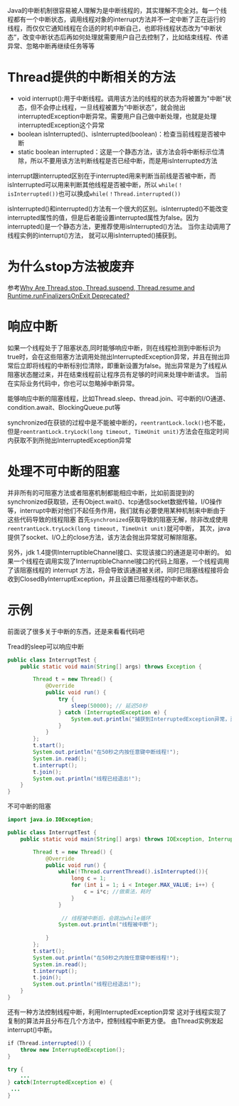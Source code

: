 Java的中断机制很容易被人理解为是中断线程的，其实理解不完全对。每一个线程都有一个中断状态，调用线程对象的interrupt方法并不一定中断了正在运行的线程，而仅仅它通知线程在合适的时机中断自己，也即将线程状态改为“中断状态”，改变中断状态后再如何处理就需要用户自己去控制了，比如结束线程、传递异常、忽略中断再继续任务等等


# Thread提供的中断相关的方法
* void interrupt():用于中断线程。调用该方法的线程的状态为将被置为"中断"状态，但不会停止线程，一旦线程被置为“中断状态”，就会抛出interruptedException中断异常。需要用户自己做中断处理，也就是处理interruptedException这个异常
* boolean isInterrupted()、isInterrupted(boolean)：检查当前线程是否被中断
* static boolean interrupted：这是一个静态方法，该方法会将中断标示位清除，所以不要用该方法判断线程是否已经中断，而是用isInterrupted方法

interrupt跟interrupted区别在于interrupted用来判断当前线是否被中断，而isInterrupted可以用来判断其他线程是否被中断，所以
`while(！isInterrupted())`也可以换成`while(！Thread.interrupted())`

isInterrupted()和interrupted()方法有一个很大的区别。isInterrupted()不能改变interrupted属性的值，但是后者能设置interrupted属性为false。因为interrupted()是一个静态方法，更推荐使用isInterrupted()方法。
当你主动调用了线程实例的interrupt()方法， 就可以用isInterrupted()捕获到。

# 为什么stop方法被废弃
参考[Why Are Thread.stop, Thread.suspend, Thread.resume and Runtime.runFinalizersOnExit Deprecated?](http://docs.oracle.com/javase/1.5.0/docs/guide/misc/threadPrimitiveDeprecation.html)


# 响应中断
如果一个线程处于了阻塞状态,同时能够响应中断，则在线程检测到中断标识为true时，会在这些阻塞方法调用处抛出InterruptedException异常，并且在抛出异常后立即将线程的中断标别位清除，即重新设置为false。抛出异常是为了线程从阻塞状态醒过来，并在结束线程前让程序员有足够的时间来处理中断请求。
当前在实际业务代码中，你也可以忽略掉中断异常。

能够响应中断的阻塞线程，比如Thread.sleep、thread.join、可中断的I/O通道、condition.await、BlockingQueue.put等

synchronized在获锁的过程中是不能被中断的，`reentrantLock.lock()`也不能，但是`reentrantLock.tryLock(long timeout, TimeUnit unit)`方法会在指定时间内获取不到所抛出InterruptedException异常

# 处理不可中断的阻塞
并非所有的可阻塞方法或者阻塞机制都能相应中断，比如前面提到的synchronized获取锁，还有Object.wait()、tcp通信socket数据传输，I/O操作等，interrupt中断对他们不起任务作用，我们就有必要使用某种机制来中断由于这些代码导致的线程阻塞
首先`synchronized`获取导致的阻塞无解，除非改成使用`reentrantLock.tryLock(long timeout, TimeUnit unit)`就可中断，
其次，java提供了socket、I/O上的close方法，该方法会抛出异常就可解除阻塞。

另外，jdk 1.4提供InterruptibleChannel接口、实现该接口的通道是可中断的。
如果一个线程在调用实现了InterruptibleChannel接口的代码上阻塞，一个线程调用了该阻塞线程的 interrupt 方法，将会导致该通道被关闭，同时已阻塞线程接将会收到ClosedByInterruptException，并且设置已阻塞线程的中断状态。


# 示例
前面说了很多关于中断的东西，还是来看看代码吧

Tread的sleep可以响应中断
```java
public class InterruptTest {
	public static void main(String[] args) throws Exception {

		Thread t = new Thread() {
			@Override
			public void run() {
				try {
					sleep(50000); // 延迟50秒
				} catch (InterruptedException e) {
					System.out.println("捕获到InterruptedException异常，异常信息：" + e.getMessage());
				}
			}
		};
		t.start();
		System.out.println("在50秒之内按任意键中断线程!");
		System.in.read();
		t.interrupt();
		t.join();
		System.out.println("线程已经退出!");
	}
}
```
不可中断的阻塞
```java
import java.io.IOException;

public class InterruptTest {
	public static void main(String[] args) throws IOException, InterruptedException {

		Thread t = new Thread() {
			@Override
			public void run() {
				while(!Thread.currentThread().isInterrupted()){
					long c = 1;
					for (int i = 1; i < Integer.MAX_VALUE; i++) {
						c = i*c; //做乘法，耗时
					}
				}
				
				 // 线程被中断后，会跳出while循环
				System.out.println("线程被中断");
				
			}
		};
		t.start();
		System.out.println("在50秒之内按任意键中断线程!");
		System.in.read();
		t.interrupt();
		t.join();
		System.out.println("线程已经退出!");
	}
}
```

还有一种方法控制线程中断，利用InterruptedException异常
这对于线程实现了复制的算法并且分布在几个方法中，控制线程中断更方便。
由Thread实例发起interrupt()中断。
```java
if（Thread.interrupted()）{
    throw new InterruptedException();
}
```

```java
try {
    ...
} catch(InterruptedException e) {
 ...
}
```

